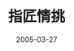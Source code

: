 ---
layout: movie-review
title: 指匠情挑
description: >
  难以超越的顶级剧集。
category: 剧集
img: assets/img/movie/before2020/指匠情挑.webp
star: 6
date: 2005-03-27
---
